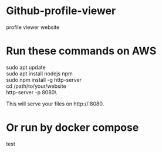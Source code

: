 # Github-profile-viewer
profile viewer website

# Run these commands on AWS
sudo apt update\
sudo apt install nodejs npm\
sudo npm install -g http-server\
cd /path/to/your/website\
http-server -p 8080\

  This will serve your files on http://<server-ip>:8080.

# Or run by docker compose 
test
